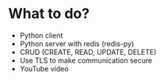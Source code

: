 # What to do?
 
 - Python client 
 - Python server with redis (redis-py)
 - CRUD (CREATE, READ, UPDATE, DELETE)
 - Use TLS to make communication secure
 - YouTube video
